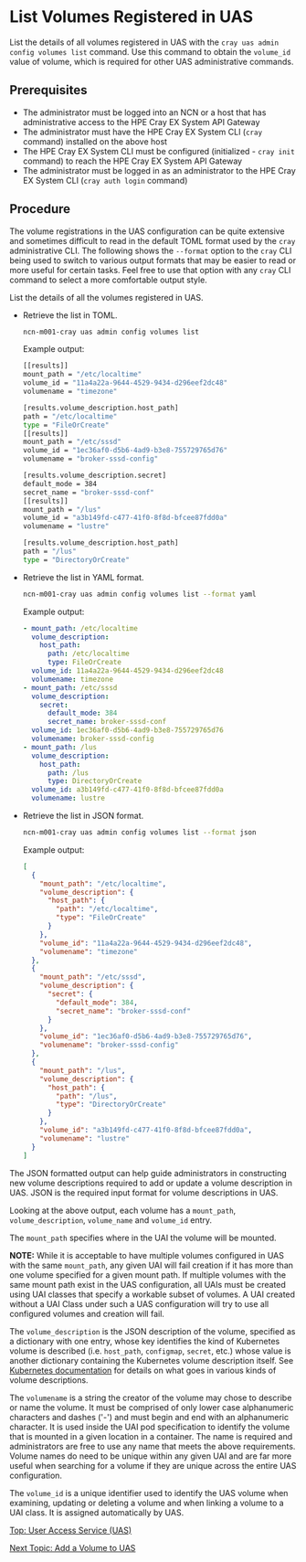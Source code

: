 # List Volumes Registered in UAS

List the details of all volumes registered in UAS with the `cray uas admin config volumes list` command. Use this command to obtain the `volume_id` value of volume, which is required for other UAS administrative commands.

## Prerequisites

* The administrator must be logged into an NCN or a host that has administrative access to the HPE Cray EX System API Gateway
* The administrator must have the HPE Cray EX System CLI (`cray` command) installed on the above host
* The HPE Cray EX System CLI must be configured (initialized - `cray init` command) to reach the HPE Cray EX System API Gateway
* The administrator must be logged in as an administrator to the HPE Cray EX System CLI (`cray auth login` command)

## Procedure

The volume registrations in the UAS configuration can be quite extensive and sometimes difficult to read in the default TOML format used by the `cray` administrative CLI.
The following shows the `--format` option to the `cray` CLI being used to switch to various output formats that may be easier to read or more useful for certain tasks.
Feel free to use that option with any `cray` CLI command to select a more comfortable output style.

List the details of all the volumes registered in UAS.

* Retrieve the list in TOML.

    ```bash
    ncn-m001-cray uas admin config volumes list
    ```

    Example output:

    ```bash
    [[results]]
    mount_path = "/etc/localtime"
    volume_id = "11a4a22a-9644-4529-9434-d296eef2dc48"
    volumename = "timezone"

    [results.volume_description.host_path]
    path = "/etc/localtime"
    type = "FileOrCreate"
    [[results]]
    mount_path = "/etc/sssd"
    volume_id = "1ec36af0-d5b6-4ad9-b3e8-755729765d76"
    volumename = "broker-sssd-config"

    [results.volume_description.secret]
    default_mode = 384
    secret_name = "broker-sssd-conf"
    [[results]]
    mount_path = "/lus"
    volume_id = "a3b149fd-c477-41f0-8f8d-bfcee87fdd0a"
    volumename = "lustre"

    [results.volume_description.host_path]
    path = "/lus"
    type = "DirectoryOrCreate"
    ```

* Retrieve the list in YAML format.

    ```bash
    ncn-m001-cray uas admin config volumes list --format yaml
    ```

    Example output:

    ```yaml
    - mount_path: /etc/localtime
      volume_description:
        host_path:
          path: /etc/localtime
          type: FileOrCreate
      volume_id: 11a4a22a-9644-4529-9434-d296eef2dc48
      volumename: timezone
    - mount_path: /etc/sssd
      volume_description:
        secret:
          default_mode: 384
          secret_name: broker-sssd-conf
      volume_id: 1ec36af0-d5b6-4ad9-b3e8-755729765d76
      volumename: broker-sssd-config
    - mount_path: /lus
      volume_description:
        host_path:
          path: /lus
          type: DirectoryOrCreate
      volume_id: a3b149fd-c477-41f0-8f8d-bfcee87fdd0a
      volumename: lustre
    ```

* Retrieve the list in JSON format.

    ```bash
    ncn-m001-cray uas admin config volumes list --format json
    ```

    Example output:

    ```json
    [
      {
        "mount_path": "/etc/localtime",
        "volume_description": {
          "host_path": {
            "path": "/etc/localtime",
            "type": "FileOrCreate"
          }
        },
        "volume_id": "11a4a22a-9644-4529-9434-d296eef2dc48",
        "volumename": "timezone"
      },
      {
        "mount_path": "/etc/sssd",
        "volume_description": {
          "secret": {
            "default_mode": 384,
            "secret_name": "broker-sssd-conf"
          }
        },
        "volume_id": "1ec36af0-d5b6-4ad9-b3e8-755729765d76",
        "volumename": "broker-sssd-config"
      },
      {
        "mount_path": "/lus",
        "volume_description": {
          "host_path": {
            "path": "/lus",
            "type": "DirectoryOrCreate"
          }
        },
        "volume_id": "a3b149fd-c477-41f0-8f8d-bfcee87fdd0a",
        "volumename": "lustre"
      }
    ]
    ```

The JSON formatted output can help guide administrators in constructing new volume descriptions required to add or update a volume description in UAS. JSON is the required input format for volume descriptions in UAS.

Looking at the above output, each volume has a `mount_path`, `volume_description`, `volume_name` and `volume_id` entry.

The `mount_path` specifies where in the UAI the volume will be mounted.

**NOTE:** While it is acceptable to have multiple volumes configured in UAS with the same `mount_path`, any given UAI will fail creation if it has more than one volume specified for a given mount path.
If multiple volumes with the same mount path exist in the UAS configuration, all UAIs must be created using UAI classes that specify a workable subset of volumes.
A UAI created without a UAI Class under such a UAS configuration will try to use all configured volumes and creation will fail.

The `volume_description` is the JSON description of the volume, specified as a dictionary with one entry, whose key identifies the kind of Kubernetes volume is described (i.e. `host_path`, `configmap`, `secret`, etc.)
whose value is another dictionary containing the Kubernetes volume description itself.
See [Kubernetes documentation](https://kubernetes.io/docs/concepts/storage/volumes) for details on what goes in various kinds of volume descriptions.

The `volumename` is a string the creator of the volume may chose to describe or name the volume. It must be comprised of only lower case alphanumeric characters and dashes ('-') and must begin and end with an alphanumeric character.
It is used inside the UAI pod specification to identify the volume that is mounted in a given location in a container. The name is required and administrators are free to use any name that meets the above requirements.
Volume names do need to be unique within any given UAI and are far more useful when searching for a volume if they are unique across the entire UAS configuration.

The `volume_id` is a unique identifier used to identify the UAS volume when examining, updating or deleting a volume and when linking a volume to a UAI class. It is assigned automatically by UAS.

[Top: User Access Service (UAS)](README.md)

[Next Topic: Add a Volume to UAS](Add_a_Volume_to_UAS.md)

